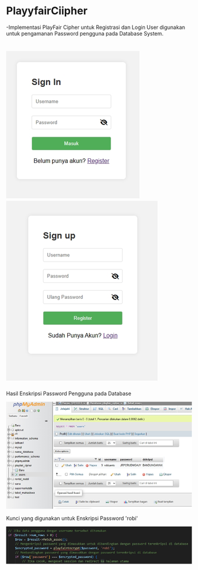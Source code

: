 # PlayyfairCiipher
-Implementasi PlayFair Cipher untuk Registrasi dan Login User digunakan untuk pengamanan Password pengguna pada Database System.

![login](login.jpg)
![register](register.jpg)
================================================
Hasil Enskripsi Password Pengguna pada Database

![db](database.jpg)

Kunci yang digunakan untuk Enskripsi Password 'robi'

![enskrip](enc.jpg)
